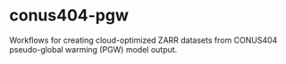 # conus404-pgw

Workflows for creating cloud-optimized ZARR datasets from CONUS404 pseudo-global warming (PGW) model output.
